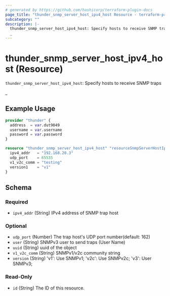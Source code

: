 ```yaml
---
# generated by https://github.com/hashicorp/terraform-plugin-docs
page_title: "thunder_snmp_server_host_ipv4_host Resource - terraform-provider-thunder"
subcategory: ""
description: |-
  thunder_snmp_server_host_ipv4_host: Specify hosts to receive SNMP traps
  _
---
```


# thunder_snmp_server_host_ipv4_host (Resource)

`thunder_snmp_server_host_ipv4_host`: Specify hosts to receive SNMP traps

_

## Example Usage

```terraform
provider "thunder" {
  address  = var.dut9049
  username = var.username
  password = var.password
}

resource "thunder_snmp_server_host_ipv4_host" "resourceSnmpServerHostIpv4HostTest" {
  ipv4_addr   = "192.168.20.3"
  udp_port    = 65535
  v1_v2c_comm = "testing"
  version1    = "v1"
}
```

<!-- schema generated by tfplugindocs -->
## Schema

### Required

- `ipv4_addr` (String) IPv4 address of SNMP trap host

### Optional

- `udp_port` (Number) The trap host's UDP port number(default: 162)
- `user` (String) SNMPv3 user to send traps (User Name)
- `uuid` (String) uuid of the object
- `v1_v2c_comm` (String) SNMPv1/v2c community string
- `version` (String) 'v1': Use SNMPv1; 'v2c': Use SNMPv2c; 'v3': User SNMPv3;

### Read-Only

- `id` (String) The ID of this resource.


